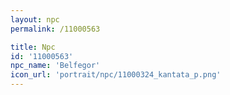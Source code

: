 ```yaml
---
layout: npc
permalink: /11000563

title: Npc
id: '11000563'
npc_name: 'Belfegor'
icon_url: 'portrait/npc/11000324_kantata_p.png'
---
```

